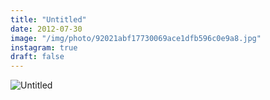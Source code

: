 ```yaml
---
title: "Untitled"
date: 2012-07-30
image: "/img/photo/92021abf17730069ace1dfb596c0e9a8.jpg"
instagram: true
draft: false
---
```


![Untitled](/img/photo/92021abf17730069ace1dfb596c0e9a8.jpg)
